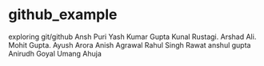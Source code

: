# github_example
exploring git/github
Ansh Puri
Yash Kumar Gupta
Kunal Rustagi.
Arshad Ali.
Mohit Gupta.
Ayush Arora
Anish Agrawal
Rahul Singh Rawat
anshul gupta
Anirudh Goyal
Umang Ahuja